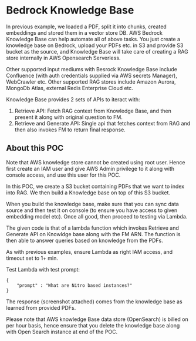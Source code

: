# Bedrock Knowledge Base

In previous example, we loaded a PDF, split it into chunks, created embeddings and stored them in a vector store DB. AWS Bedrock Knowledge Base can help automate all of above tasks. You just create a knowledge base on Bedrock, upload your PDFs etc. in S3 and provide S3 bucket as the source, and Knowledge Base will take care of creating a RAG store internally in AWS Opensearch Serverless. 

Other supported input mediums with Besrock Knowledge Base include Confluence (with auth credentials supplied via AWS secrets Manager), WebCrawler etc. Other supported RAG stores include Amazon Aurora, MongoDb Atlas, external Redis Enterprise Cloud etc.

Knowledge Base provides 2 sets of APIs to iteract with:
1. Retrieve API: Fetch RAG context from Knowledge Base, and then present it along with original question to FM.
2. Retrieve and Generate API: Single api that fetches context from RAG and then also invokes FM to return final response.

## About this POC
Note that AWS knowledge store cannot be created using root user. Hence first create an IAM user and give AWS Admin privilege to it along with console access, and use this user for this POC.

In this POC, we create a S3 bucket containing PDFs that we want to index into RAG. We then build a Knowledge base on top of this S3 bucket.

When you build the knowledge base, make sure that you can sync data source and then test it on console (to ensure you have access to given embedding model etc). Once all good, then proceed to testing via Lambda.

The given code is that of a lambda function which invokes Retrieve and Generate API on Knowldge base along with the FM ARN. The function is then able to answer queries based on knowledge from the PDFs.

As with previous examples, ensure Lambda as right IAM access, and timeout set to 1+ min.

Test Lambda with test prompt:
```
{
    "prompt" : "What are Nitro based instances?"
}
```

The response (screenshot attached) comes from the knowledge base as learned from provided PDFs.

Please note that AWS knowledge Base data store (OpenSearch) is billed on per hour basis, hence ensure that you delete the knowledge base along with Open Search instance at end of the POC.


